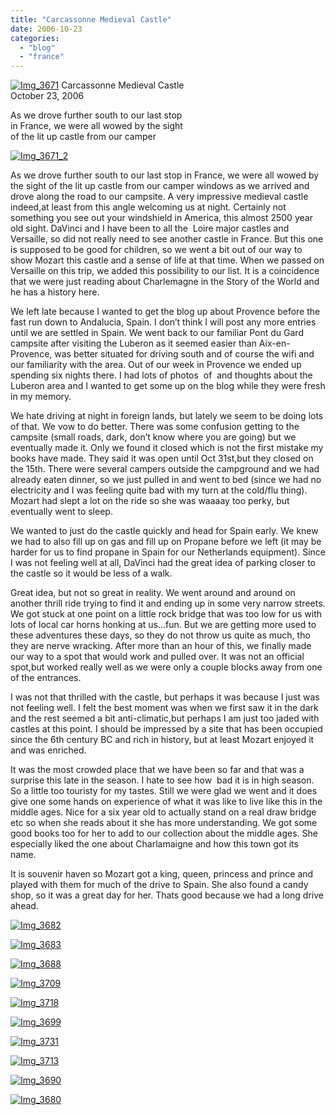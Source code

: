 ```yaml
---
title: "Carcassonne Medieval Castle"
date: 2006-10-23
categories: 
  - "blog"
  - "france"
---
```


 [![Img_3671](http://soultravelers3new.local/images/2008/04/24/img_3671.png "Img_3671")](https://pub-ac94b3f306b24c0dba4238943c97f2e1.r2.dev/photos/uncategorized/2008/04/24/img_3671.png) Carcassonne Medieval Castle  
October 23, 2006

As we drove further south to our last stop  
in France, we were all wowed by the sight  
of the lit up castle from our camper

<!--more-->

[![Img_3671_2](http://soultravelers3new.local/images/2008/04/24/img_3671_2.png "Img_3671_2")](https://pub-ac94b3f306b24c0dba4238943c97f2e1.r2.dev/photos/uncategorized/2008/04/24/img_3671_2.png)

As we drove further south to our last stop in France, we were all wowed by the sight of the lit up castle from our camper windows as we arrived and drove along the road to our campsite. A very impressive medieval castle indeed,at least from this angle welcoming us at night. Certainly not something you see out your windshield in America, this almost 2500 year old sight. DaVinci and I have been to all the  Loire major castles and Versaille, so did not really need to see another castle in France. But this one is supposed to be good for children, so we went a bit out of our way to show Mozart this castle and a sense of life at that time. When we passed on Versaille on this trip, we added this possibility to our list. It is a coincidence that we were just reading about Charlemagne in the Story of the World and he has a history here.

We left late because I wanted to get the blog up about Provence before the fast run down to Andalucia, Spain. I don’t think I will post any more entries until we are settled in Spain. We went back to our familiar Pont du Gard campsite after visiting the Luberon as it seemed easier than Aix-en-Provence, was better situated for driving south and of course the wifi and our familiarity with the area. Out of our week in Provence we ended up spending six nights there. I had lots of photos  of  and thoughts about the Luberon area and I wanted to get some up on the blog while they were fresh in my memory.

We hate driving at night in foreign lands, but lately we seem to be doing lots of that. We vow to do better. There was some confusion getting to the campsite (small roads, dark, don’t know where you are going) but we eventually made it. Only we found it closed which is not the first mistake my books have made. They said it was open until Oct 31st,but they closed on the 15th. There were several campers outside the campground and we had already eaten dinner, so we just pulled in and went to bed (since we had no electricity and I was feeling quite bad with my turn at the cold/flu thing). Mozart had slept a lot on the ride so she was waaaay too perky, but eventually went to sleep.

We wanted to just do the castle quickly and head for Spain early. We knew we had to also fill up on gas and fill up on Propane before we left (it may be harder for us to find propane in Spain for our Netherlands equipment). Since I was not feeling well at all, DaVinci had the great idea of parking closer to the castle so it would be less of a walk.

Great idea, but not so great in reality. We went around and around on another thrill ride trying to find it and ending up in some very narrow streets. We got stuck at one point on a little rock bridge that was too low for us with lots of local car horns honking at us...fun. But we are getting more used to these adventures these days, so they do not throw us quite as much, tho they are nerve wracking. After more than an hour of this, we finally made our way to a spot that would work and pulled over. It was not an official spot,but worked really well as we were only a couple blocks away from one of the entrances.

I was not that thrilled with the castle, but perhaps it was because I just was not feeling well. I felt the best moment was when we first saw it in the dark and the rest seemed a bit anti-climatic,but perhaps I am just too jaded with castles at this point. I should be impressed by a site that has been occupied since the 6th century BC and rich in history, but at least Mozart enjoyed it and was enriched.

It was the most crowded place that we have been so far and that was a surprise this late in the season. I hate to see how  bad it is in high season. So a little too touristy for my tastes. Still we were glad we went and it does give one some hands on experience of what it was like to live like this in the middle ages. Nice for a six year old to actually stand on a real draw bridge etc so when she reads about it she has more understanding. We got some good books too for her to add to our collection about the middle ages. She especially liked the one about Charlamaigne and how this town got its name.

It is souvenir haven so Mozart got a king, queen, princess and prince and played with them for much of the drive to Spain. She also found a candy shop, so it was a great day for her. Thats good because we had a long drive ahead.

[![Img_3682](http://soultravelers3new.local/images/2008/04/24/img_3682.png "Img_3682")](https://pub-ac94b3f306b24c0dba4238943c97f2e1.r2.dev/photos/uncategorized/2008/04/24/img_3682.png)

[![Img_3683](http://soultravelers3new.local/images/2008/04/24/img_3683.png "Img_3683")](https://pub-ac94b3f306b24c0dba4238943c97f2e1.r2.dev/photos/uncategorized/2008/04/24/img_3683.png)

[![Img_3688](http://soultravelers3new.local/images/2008/04/24/img_3688.png "Img_3688")](https://pub-ac94b3f306b24c0dba4238943c97f2e1.r2.dev/photos/uncategorized/2008/04/24/img_3688.png)

[![Img_3709](http://soultravelers3new.local/images/2008/04/24/img_3709.png "Img_3709")](https://pub-ac94b3f306b24c0dba4238943c97f2e1.r2.dev/photos/uncategorized/2008/04/24/img_3709.png)

[![Img_3718](http://soultravelers3new.local/images/2008/04/24/img_3718.png "Img_3718")](https://pub-ac94b3f306b24c0dba4238943c97f2e1.r2.dev/photos/uncategorized/2008/04/24/img_3718.png)

[![Img_3699](http://soultravelers3new.local/images/2008/04/24/img_3699.png "Img_3699")](https://pub-ac94b3f306b24c0dba4238943c97f2e1.r2.dev/photos/uncategorized/2008/04/24/img_3699.png)

[![Img_3731](http://soultravelers3new.local/images/2008/04/24/img_3731.png "Img_3731")](https://pub-ac94b3f306b24c0dba4238943c97f2e1.r2.dev/photos/uncategorized/2008/04/24/img_3731.png)

[![Img_3713](http://soultravelers3new.local/images/2008/04/24/img_3713.png "Img_3713")](https://pub-ac94b3f306b24c0dba4238943c97f2e1.r2.dev/photos/uncategorized/2008/04/24/img_3713.png)

[![Img_3690](http://soultravelers3new.local/images/2008/04/24/img_3690.png "Img_3690")](https://pub-ac94b3f306b24c0dba4238943c97f2e1.r2.dev/photos/uncategorized/2008/04/24/img_3690.png)

[![Img_3680](http://soultravelers3new.local/images/2008/04/24/img_3680.png "Img_3680")](https://pub-ac94b3f306b24c0dba4238943c97f2e1.r2.dev/photos/uncategorized/2008/04/24/img_3680.png)
